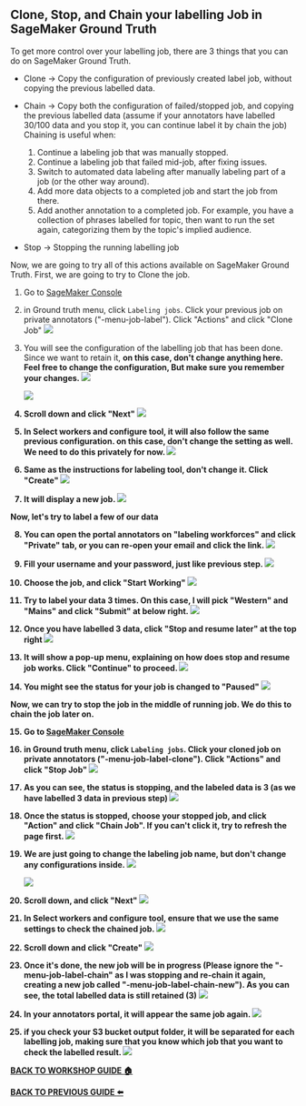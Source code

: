 ## Clone, Stop, and Chain your labelling Job in SageMaker Ground Truth

To get more control over your labelling job, there are 3 things that you can do on SageMaker Ground Truth.
* Clone -> Copy the configuration of previously created label job, without copying the previous labelled data.

* Chain -> Copy both the configuration of failed/stopped job, and copying the previous labelled data (assume if your annotators have labelled 30/100 data and you stop it, you can continue label it by chain the job)
    Chaining is useful when:
    1. Continue a labeling job that was manually stopped.
    2. Continue a labeling job that failed mid-job, after fixing issues.
    3. Switch to automated data labeling after manually labeling part of a job (or the other way around).
    4. Add more data objects to a completed job and start the job from there.
    5. Add another annotation to a completed job. For example, you have a collection of phrases labelled for topic, then want to run the set again, categorizing them by the topic's implied audience.

* Stop -> Stopping the running labelling job

Now, we are going to try all of this actions available on SageMaker Ground Truth. First, we are going to try to Clone the job.

1. Go to [SageMaker Console](https://ap-southeast-1.console.aws.amazon.com/sagemaker/home?region=ap-southeast-1#/landing)
2. in Ground truth menu, click `Labeling jobs`. Click your previous job on private annotators ("<yourname>-menu-job-label"). Click "Actions" and click "Clone Job"
    ![](../images/CloneChain/2.png)

3. You will see the configuration of the labelling job that has been done. Since we want to retain it, <b>on this case, don't change anything here<b>. Feel free to change the configuration, But make sure you remember your changes.
    ![](../images/CloneChain/3.png)

    ![](../images/CloneChain/3-2.png)

4. Scroll down and click "Next"
    ![](../images/CloneChain/4.png)

5. In Select workers and configure tool, it will also follow the same previous configuration. <b>on this case, don't change the setting as well<b>. We need to do this privately for now.
    ![](../images/CloneChain/5.png)

6. Same as the instructions for labeling tool, don't change it. Click "Create"
    ![](../images/CloneChain/6.png)

7. It will display a new job.
    ![](../images/CloneChain/7.png)

Now, let's try to label a few of our data

8. You can open the portal annotators on "labeling workforces" and click "Private" tab, or you can re-open your email and click the link.
    ![](../images/CloneChain/8.png)

9. Fill your username and your password, just like previous step.
    ![](../images/CloneChain/9.png)

10. Choose the job, and click "Start Working"
    ![](../images/CloneChain/10.png)

11. Try to label your data 3 times. On this case, I will pick "Western" and "Mains" and click "Submit" at below right.
    ![](../images/CloneChain/11.png)

12. Once you have labelled 3 data, click "Stop and resume later" at the top right
    ![](../images/CloneChain/12.png)

13. It will show a pop-up menu, explaining on how does stop and resume job works. Click "Continue" to proceed.
    ![](../images/CloneChain/13.png)

14. You might see the status for your job is changed to "Paused"
    ![](../images/CloneChain/14.png)

Now, we can try to stop the job in the middle of running job. We do this to chain the job later on.

15. Go to [SageMaker Console](https://ap-southeast-1.console.aws.amazon.com/sagemaker/home?region=ap-southeast-1#/landing)
16. in Ground truth menu, click `Labeling jobs`. Click your cloned job on private annotators ("<yourname>-menu-job-label-clone"). Click "Actions" and click "Stop Job"
    ![](../images/CloneChain/16.png)

17. As you can see, the status is stopping, and the labeled data is 3 (as we have labelled 3 data in previous step)
    ![](../images/CloneChain/17.png)

18. Once the status is stopped, choose your stopped job, and click "Action" and click "Chain Job". If you can't click it, try to refresh the page first.
    ![](../images/CloneChain/18.png)

19. We are just going to change the labeling job name, but don't change any configurations inside.
    ![](../images/CloneChain/19.png)

    ![](../images/CloneChain/19-2.png)

20. Scroll down, and click "Next"
    ![](../images/CloneChain/20.png)

21. In Select workers and configure tool, ensure that we use the same settings to check the chained job.
    ![](../images/CloneChain/21.png)

22. Scroll down and click "Create"
    ![](../images/CloneChain/22.png)

23. Once it's done, the new job will be in progress (Please ignore the "<yourname>-menu-job-label-chain" as I was stopping and re-chain it again, creating a new job called "<yourname>-menu-job-label-chain-new"). As you can see, the total labelled data is still retained (3)
    ![](../images/CloneChain/23.png)

24. In your annotators portal, it will appear the same job again.
    ![](../images/CloneChain/24.png)

25. if you check your S3 bucket output folder, it will be separated for each labelling job, making sure that you know which job that you want to check the labelled result.
    ![](../images/CloneChain/25.png)


[BACK TO WORKSHOP GUIDE :house:](../README.md)

[BACK TO PREVIOUS GUIDE :arrow_left:](Mturk.md)